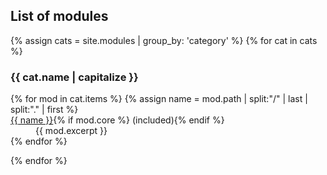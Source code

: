 ## List of modules

  {% assign cats = site.modules | group_by: 'category' %}
  {% for cat in cats %}
### {{ cat.name | capitalize }}
<dl>
    {% for mod in cat.items %}
      {% assign name = mod.path | split:"/" | last | split:"." | first %}
  <dt><a href="{{ mod.url }}">{{ name }}</a>{% if mod.core %} (included){% endif %}</dt>
    <dd>{{ mod.excerpt }}</dd>
    {% endfor %}
</dl>
  {% endfor %}

